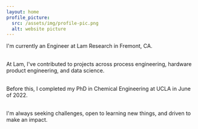 ```yaml
---
layout: home
profile_picture:
  src: /assets/img/profile-pic.png
  alt: website picture
---
```


<p>
    
  I'm currently an Engineer at Lam Research in Fremont, CA. <br><br>

  At Lam, I've contributed to projects across process engineering, hardware product engineering, and data science.  <br><br> 
  
  Before this, I completed my PhD in Chemical Engineering at UCLA in June of 2022. <br><br> 
   
  I'm always seeking challenges, open to learning new things, and driven to make an impact. <br><br> 

</p>
